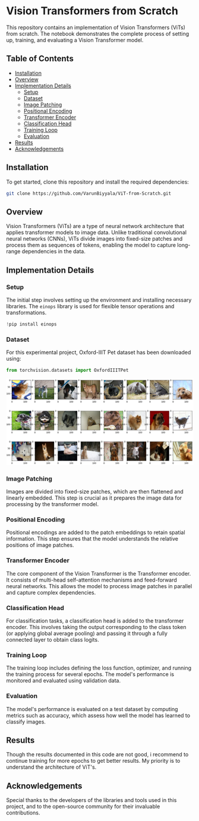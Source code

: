 
# Vision Transformers from Scratch

This repository contains an implementation of Vision Transformers (ViTs) from scratch. The notebook demonstrates the complete process of setting up, training, and evaluating a Vision Transformer model.

## Table of Contents

- [Installation](#installation)
- [Overview](#overview)
- [Implementation Details](#implementation-details)
  - [Setup](#setup)
  - [Dataset](#dataste)
  - [Image Patching](#image-patching)
  - [Positional Encoding](#positional-encoding)
  - [Transformer Encoder](#transformer-encoder)
  - [Classification Head](#classification-head)
  - [Training Loop](#training-loop)
  - [Evaluation](#evaluation)
- [Results](#results)
- [Acknowledgements](#acknowledgements)

## Installation

To get started, clone this repository and install the required dependencies:

```bash
git clone https://github.com/VarunBiyyala/ViT-from-Scratch.git

```

## Overview

Vision Transformers (ViTs) are a type of neural network architecture that applies transformer models to image data. Unlike traditional convolutional neural networks (CNNs), ViTs divide images into fixed-size patches and process them as sequences of tokens, enabling the model to capture long-range dependencies in the data.

## Implementation Details

### Setup

The initial step involves setting up the environment and installing necessary libraries. The `einops` library is used for flexible tensor operations and transformations.

```python
!pip install einops
```
### Dataset

For this experimental project, Oxford-IIIT Pet dataset has been downloaded using:
```python
from torchvision.datasets import OxfordIIITPet
```
![Dataset Examples](https://github.com/VarunBiyyala/ViT-from-Scratch/blob/main/ViT_dataste_image.JPG)

### Image Patching

Images are divided into fixed-size patches, which are then flattened and linearly embedded. This step is crucial as it prepares the image data for processing by the transformer model.

### Positional Encoding

Positional encodings are added to the patch embeddings to retain spatial information. This step ensures that the model understands the relative positions of image patches.

### Transformer Encoder

The core component of the Vision Transformer is the Transformer encoder. It consists of multi-head self-attention mechanisms and feed-forward neural networks. This allows the model to process image patches in parallel and capture complex dependencies.

### Classification Head

For classification tasks, a classification head is added to the transformer encoder. This involves taking the output corresponding to the class token (or applying global average pooling) and passing it through a fully connected layer to obtain class logits.

### Training Loop

The training loop includes defining the loss function, optimizer, and running the training process for several epochs. The model's performance is monitored and evaluated using validation data.

### Evaluation

The model's performance is evaluated on a test dataset by computing metrics such as accuracy, which assess how well the model has learned to classify images.

## Results

Though the results documented in this code are not good, i recommend to continue training for more epochs to get better results. My priority is to understand the architecture of ViT's.

## Acknowledgements

Special thanks to the developers of the libraries and tools used in this project, and to the open-source community for their invaluable contributions.
